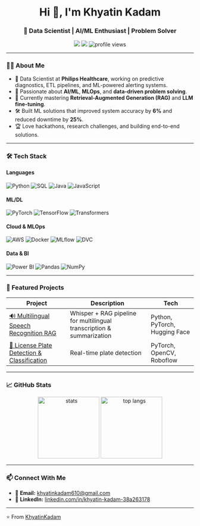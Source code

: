 <h1 align="center">Hi 👋, I'm Khyatin Kadam</h1>
<h3 align="center">🚀 Data Scientist | AI/ML Enthusiast | Problem Solver</h3>

<p align="center">
  <a href="mailto:khyatinkadam610@gmail.com"><img src="https://img.shields.io/badge/Email-khyatinkadam610%40gmail.com-red?logo=gmail&logoColor=white" /></a>
  <a href="https://www.linkedin.com/in/khyatin-kadam-38a263178/"><img src="https://img.shields.io/badge/LinkedIn-Khyatin%20Kadam-blue?logo=linkedin" /></a>
  <img src="https://komarev.com/ghpvc/?username=khyatin-kadam&label=Profile%20views&color=0e75b6&style=flat" alt="profile views" />
</p>

---

### 👨‍💻 About Me
- 💼 Data Scientist at **Philips Healthcare**, working on predictive diagnostics, ETL pipelines, and ML-powered alerting systems.
- 🎯 Passionate about **AI/ML**, **MLOps**, and **data-driven problem solving**.
- 🌱 Currently mastering **Retrieval-Augmented Generation (RAG)** and **LLM fine-tuning**.
- 🛠 Built ML solutions that improved system accuracy by **6%** and reduced downtime by **25%**.
- 🏆 Love hackathons, research challenges, and building end-to-end solutions.

---

### 🛠 Tech Stack

#### Languages
![Python](https://img.shields.io/badge/Python-3776AB?logo=python&logoColor=white)
![SQL](https://img.shields.io/badge/SQL-4479A1?logo=postgresql&logoColor=white)
![Java](https://img.shields.io/badge/Java-007396?logo=java&logoColor=white)
![JavaScript](https://img.shields.io/badge/JavaScript-F7DF1E?logo=javascript&logoColor=black)

#### ML/DL
![PyTorch](https://img.shields.io/badge/PyTorch-EE4C2C?logo=pytorch&logoColor=white)
![TensorFlow](https://img.shields.io/badge/TensorFlow-FF6F00?logo=tensorflow&logoColor=white)
![Transformers](https://img.shields.io/badge/Transformers-FFD700?logo=huggingface&logoColor=black)


#### Cloud & MLOps
![AWS](https://img.shields.io/badge/AWS-232F3E?logo=amazon-aws&logoColor=white)
![Docker](https://img.shields.io/badge/Docker-2496ED?logo=docker&logoColor=white)
![MLflow](https://img.shields.io/badge/MLflow-0194E2?logo=mlflow&logoColor=white)
![DVC](https://img.shields.io/badge/DVC-945DD6?logo=dvc&logoColor=white)

#### Data & BI
![Power BI](https://img.shields.io/badge/Power%20BI-F2C811?logo=powerbi&logoColor=black)
![Pandas](https://img.shields.io/badge/Pandas-150458?logo=pandas&logoColor=white)
![NumPy](https://img.shields.io/badge/Numpy-013243?logo=numpy&logoColor=white)

---

### 🚀 Featured Projects

| Project | Description | Tech |
|---------|-------------|------|
| [🔊 Multilingual Speech Recognition RAG](#) | Whisper + RAG pipeline for multilingual transcription & summarization | Python, PyTorch, Hugging Face |
| [🚗 License Plate Detection & Classification](#) | Real-time plate detection | PyTorch, OpenCV, Roboflow |

---

### 📈 GitHub Stats
<p align="center">
  <img src="https://github-readme-stats.vercel.app/api?username=khyatin-kadam&show_icons=true&theme=tokyonight" alt="stats" height="165"/>
  <img src="https://github-readme-stats.vercel.app/api/top-langs/?username=khyatin-kadam&layout=compact&theme=tokyonight" alt="top langs" height="165"/>
</p>

---

### 📫 Connect With Me
- 📧 **Email:** [khyatinkadam610@gmail.com](mailto:khyatinkadam610@gmail.com)  
- 💼 **LinkedIn:** [linkedin.com/in/khyatin-kadam-38a263178](https://www.linkedin.com/in/khyatin-kadam-38a263178/)  

---

⭐️ From [KhyatinKadam](https://github.com/khyatin-kadam)

